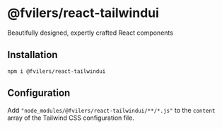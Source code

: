 # @fvilers/react-tailwindui

Beautifully designed, expertly crafted React components

## Installation

```
npm i @fvilers/react-tailwindui
```

## Configuration

Add `"node_modules/@fvilers/react-tailwindui/**/*.js"` to the `content` array of the Tailwind CSS configuration file.
